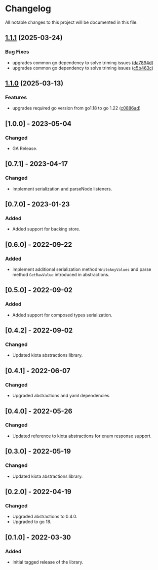 # Changelog

All notable changes to this project will be documented in this file.

## [1.1.1](https://github.com/microsoft/kiota-serialization-text-go/compare/v1.1.0...v1.1.1) (2025-03-24)


### Bug Fixes

* upgrades common go dependency to solve triming issues ([da7894d](https://github.com/microsoft/kiota-serialization-text-go/commit/da7894dfc2fc351c8337c3570f50548994624098))
* upgrades common go dependency to solve triming issues ([c5b463c](https://github.com/microsoft/kiota-serialization-text-go/commit/c5b463c8f5308d4aea15fc520dacb6c9e6b89b7d))

## [1.1.0](https://github.com/microsoft/kiota-serialization-text-go/compare/v1.0.0...v1.1.0) (2025-03-13)


### Features

* upgrades required go version from go1.18 to go 1.22 ([c0886ad](https://github.com/microsoft/kiota-serialization-text-go/commit/c0886ad112bff2cf3fbea56dcd45922685d2e565))

## [1.0.0] - 2023-05-04

### Changed

- GA Release.

## [0.7.1] - 2023-04-17

### Changed

- Implement serialization and parseNode listeners.

## [0.7.0] - 2023-01-23

### Added

- Added support for backing store.

## [0.6.0] - 2022-09-22

### Added

- Implement additional serialization method `WriteAnyValues` and parse method `GetRawValue` introduced in abstractions.

## [0.5.0] - 2022-09-02

### Added

- Added support for composed types serialization.

## [0.4.2] - 2022-09-02

### Changed

- Updated kiota abstractions library.

## [0.4.1] - 2022-06-07

### Changed

- Upgraded abstractions and yaml dependencies.

## [0.4.0] - 2022-05-26

### Changed

- Updated reference to kiota abstractions for enum response support.

## [0.3.0] - 2022-05-19

### Changed

- Updated kiota abstractions library.

## [0.2.0] - 2022-04-19

### Changed

- Upgraded abstractions to 0.4.0.
- Upgraded to go 18.

## [0.1.0] - 2022-03-30

### Added

- Initial tagged release of the library.
